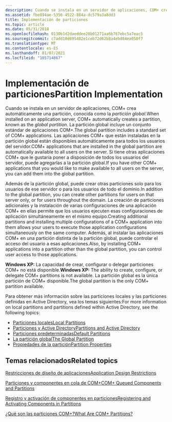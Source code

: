 ```yaml
---
description: Cuando se instala en un servidor de aplicaciones, COM+ crea automáticamente una partición, conocida como la partición global.
ms.assetid: fbe894ae-5356-4522-884a-dc579a3a8dd3
title: Implementación de particiones
ms.topic: article
ms.date: 05/31/2018
ms.openlocfilehash: 0130b1d2daeddee28b01271aa6b767ebc5a7eac5
ms.sourcegitcommit: c7add10d695482e1ceb72d62b8a4ebd84ea050f7
ms.translationtype: MT
ms.contentlocale: es-ES
ms.lasthandoff: 01/07/2021
ms.locfileid: "105714867"
---
```

# <a name="partition-implementation"></a><span data-ttu-id="fcba0-103">Implementación de particiones</span><span class="sxs-lookup"><span data-stu-id="fcba0-103">Partition Implementation</span></span>

<span data-ttu-id="fcba0-104">Cuando se instala en un servidor de aplicaciones, COM+ crea automáticamente una partición, conocida como la *partición global*.</span><span class="sxs-lookup"><span data-stu-id="fcba0-104">When installed on an application server, COM+ automatically creates a partition, known as the *global partition*.</span></span> <span data-ttu-id="fcba0-105">La partición global incluye un conjunto estándar de aplicaciones COM+.</span><span class="sxs-lookup"><span data-stu-id="fcba0-105">The global partition includes a standard set of COM+ applications.</span></span> <span data-ttu-id="fcba0-106">Las aplicaciones COM+ que están instaladas en la partición global están disponibles automáticamente para todos los usuarios del servidor.</span><span class="sxs-lookup"><span data-stu-id="fcba0-106">COM+ applications that are installed in the global partition are automatically available to all users on the server.</span></span> <span data-ttu-id="fcba0-107">Si tiene otras aplicaciones COM+ que le gustaría poner a disposición de todos los usuarios del servidor, puede agregarlas a la partición global.</span><span class="sxs-lookup"><span data-stu-id="fcba0-107">If you have other COM+ applications that you would like to make available to all users on the server, you can add them into the global partition.</span></span>

<span data-ttu-id="fcba0-108">Además de la partición global, puede crear otras particiones solo para los usuarios de ese servidor o para los usuarios de todo el dominio.</span><span class="sxs-lookup"><span data-stu-id="fcba0-108">In addition to the global partition, you can create other partitions for users on that server only, or for users throughout the domain.</span></span> <span data-ttu-id="fcba0-109">La creación de particiones adicionales y la instalación de varias configuraciones de una aplicación COM+ en ellas permite que los usuarios ejecuten esas configuraciones de aplicación simultáneamente en el mismo equipo.</span><span class="sxs-lookup"><span data-stu-id="fcba0-109">Creating additional partitions and installing multiple configurations of a COM+ application into them allows your users to execute those application configurations simultaneously on the same computer.</span></span> <span data-ttu-id="fcba0-110">Además, al instalar las aplicaciones COM+ en una partición distinta de la partición global, puede controlar el acceso del usuario a esas aplicaciones.</span><span class="sxs-lookup"><span data-stu-id="fcba0-110">Also, by installing COM+ applications into a partition other than the global partition, you can control user access to those applications.</span></span>

<span data-ttu-id="fcba0-111">**Windows XP:** La capacidad de crear, configurar o delegar particiones COM+ no está disponible.</span><span class="sxs-lookup"><span data-stu-id="fcba0-111">**Windows XP:** The ability to create, configure, or delegate COM+ partitions is not available.</span></span> <span data-ttu-id="fcba0-112">La partición global es la única partición de COM+ disponible.</span><span class="sxs-lookup"><span data-stu-id="fcba0-112">The global partition is the only COM+ partition available.</span></span>

<span data-ttu-id="fcba0-113">Para obtener más información sobre las particiones locales y las particiones definidas en Active Directory, vea los temas siguientes:</span><span class="sxs-lookup"><span data-stu-id="fcba0-113">For more information on local partitions and partitions defined within Active Directory, see the following topics:</span></span>

-   [<span data-ttu-id="fcba0-114">Particiones locales</span><span class="sxs-lookup"><span data-stu-id="fcba0-114">Local Partitions</span></span>](local-partitions.md)
-   [<span data-ttu-id="fcba0-115">Particiones y Active Directory</span><span class="sxs-lookup"><span data-stu-id="fcba0-115">Partitions and Active Directory</span></span>](partitions-and-active-directory.md)
-   [<span data-ttu-id="fcba0-116">Particiones predeterminadas</span><span class="sxs-lookup"><span data-stu-id="fcba0-116">Default Partitions</span></span>](default-partitions.md)
-   [<span data-ttu-id="fcba0-117">La partición global</span><span class="sxs-lookup"><span data-stu-id="fcba0-117">The Global Partition</span></span>](the-global-partition.md)
-   [<span data-ttu-id="fcba0-118">Propiedades de la partición</span><span class="sxs-lookup"><span data-stu-id="fcba0-118">Partition Properties</span></span>](partition-properties.md)

## <a name="related-topics"></a><span data-ttu-id="fcba0-119">Temas relacionados</span><span class="sxs-lookup"><span data-stu-id="fcba0-119">Related topics</span></span>

<dl> <dt>

[<span data-ttu-id="fcba0-120">Restricciones de diseño de aplicaciones</span><span class="sxs-lookup"><span data-stu-id="fcba0-120">Application Design Restrictions</span></span>](application-design-restrictions.md)
</dt> <dt>

[<span data-ttu-id="fcba0-121">Particiones y componentes en cola de COM+</span><span class="sxs-lookup"><span data-stu-id="fcba0-121">COM+ Queued Components and Partitions</span></span>](com--queued-components-and-partitions.md)
</dt> <dt>

[<span data-ttu-id="fcba0-122">Registro y activación de componentes en particiones</span><span class="sxs-lookup"><span data-stu-id="fcba0-122">Registering and Activating Components in Partitions</span></span>](registering-and-activating-components-in-partitions.md)
</dt> <dt>

[<span data-ttu-id="fcba0-123">¿Qué son las particiones COM+?</span><span class="sxs-lookup"><span data-stu-id="fcba0-123">What Are COM+ Partitions?</span></span>](what-are-com--partitions-.md)
</dt> </dl>

 

 



